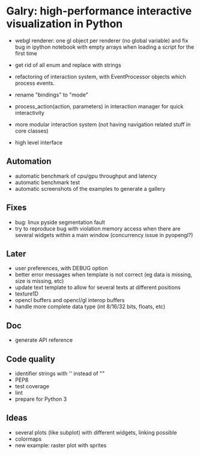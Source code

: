 Galry: high-performance interactive visualization in Python
===========================================================

  * webgl renderer: one gl object per renderer (no global variable)
    and fix bug in ipython notebook with empty arrays when loading a script
    for the first time


  * get rid of all enum and replace with strings
  * refactoring of interaction system, with EventProcessor objects which
    process events.
  * rename "bindings" to "mode"
  * process_action(action, parameters) in interaction manager for quick 
    interactivity
  * more modular interaction system (not having navigation related stuff in
    core classes)
    
  
  * high level interface

Automation
----------
  
  * automatic benchmark of cpu/gpu throughput and latency
  * automatic benchmark test
  * automatic screenshots of the examples to generate a gallery

  
Fixes
-----

  * bug: linux pyside segmentation fault
  * try to reproduce bug with violation memory access when there are several
    widgets within a main window (concurrency issue in pyopengl?)
  
  
Later
-----

  * user preferences, with DEBUG option
  * better error messages when template is not correct (eg data is missing,
    size is missing, etc)
  * update text template to allow for several texts at different positions
  * texture1D
  * opencl buffers and opencl/gl interop buffers
  * handle more complete data type (int 8/16/32 bits, floats, etc)
  
Doc
---
  * generate API reference

Code quality
------------
  * identifier strings with '' instead of ""
  * PEP8
  * test coverage
  * lint
  * prepare for Python 3

Ideas
-----
  * several plots (like subplot) with different widgets, linking possible
  * colormaps
  * new example: raster plot with sprites
  